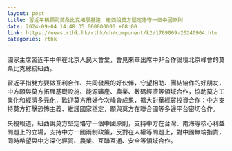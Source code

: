 ```yaml
---
layout: post
title: 習近平稱願助莫桑比克拓展基建　紐西說莫方堅定恪守一個中國原則
date: 2024-09-04 14:48:35.000000000 +08:00
link: https://news.rthk.hk/rthk/ch/component/k2/1769069-20240904.htm
categories: rthk
---
```


國家主席習近平中午在北京人民大會堂，會見來華出席中非合作論壇北京峰會的莫桑比克總統紐西。

習近平指雙方要做互利合作、共同發展的好伙伴，守望相助、團結協作的好朋友，中方願與莫方拓展基礎設施、能源礦產、農業、數碼經濟等領域合作，協助莫方工業化和經濟多元化，歡迎莫方用好今次峰會成果，擴大對華經貿投資合作；中方支持莫方打擊恐怖主義、維護國家穩定，願與莫方在聯合國等多邊平台密切合作。

央視報道，紐西說莫方堅定恪守一個中國原則，支持中方在台灣、南海等核心利益問題上的立場，支持中方一國兩制政策，反對在人權等問題上，對中國無端指責，同時希望與中方深化經貿、農業、互聯互通、安全等領域合作。
